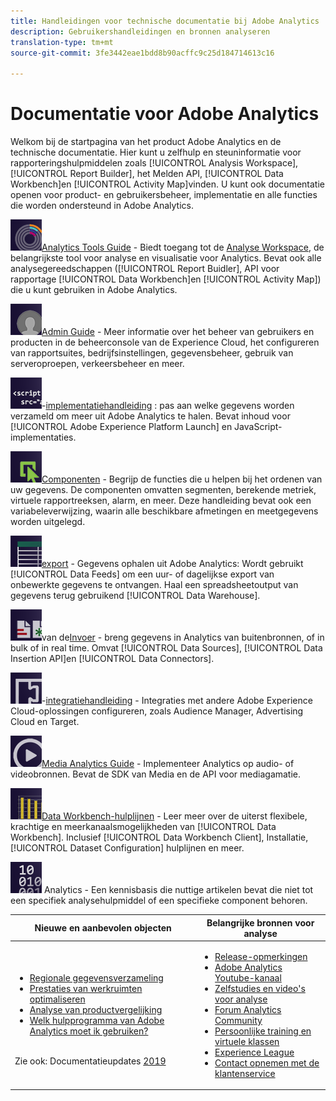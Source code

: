 ```yaml
---
title: Handleidingen voor technische documentatie bij Adobe Analytics
description: Gebruikershandleidingen en bronnen analyseren
translation-type: tm+mt
source-git-commit: 3fe3442eae1bdd8b90acffc9c25d184714613c16

---
```



# Documentatie voor Adobe Analytics

Welkom bij de startpagina van het product Adobe Analytics en de technische documentatie. Hier kunt u zelfhulp en steuninformatie voor rapporteringshulpmiddelen zoals [!UICONTROL Analysis Workspace], [!UICONTROL Report Builder], het Melden API, [!UICONTROL Data Workbench]en [!UICONTROL Activity Map]vinden. U kunt ook documentatie openen voor product- en gebruikersbeheer, implementatie en alle functies die worden ondersteund in Adobe Analytics.

[![Tools](assets/analyze_50px.png)](/help/analyze/home.md)[Analytics Tools Guide](/help/analyze/home.md) - Biedt toegang tot de [Analyse Workspace](/help/analyze/analysis-workspace/home.md), de belangrijkste tool voor analyse en visualisatie voor Analytics. Bevat ook alle analysegereedschappen ([!UICONTROL Report Buidler], API voor rapportage [!UICONTROL Data Workbench]en [!UICONTROL Activity Map]) die u kunt gebruiken in Adobe Analytics.

[![Admin](assets/admin_50px.png)](/help/admin/home.md)[Admin Guide](/help/admin/home.md) - Meer informatie over het beheer van gebruikers en producten in de beheerconsole van de Experience Cloud, het configureren van rapportsuites, bedrijfsinstellingen, gegevensbeheer, gebruik van serveroproepen, verkeersbeheer en meer.

[![Implementatie](assets/implement_50px.png)](/help/implement/home.md)-[implementatiehandleiding](/help/implement/home.md) : pas aan welke gegevens worden verzameld om meer uit Adobe Analytics te halen. Bevat inhoud voor [!UICONTROL Adobe Experience Platform Launch] en JavaScript-implementaties.

[![Handleiding voor onderdelen](assets/components_50px.png)](/help/components/home.md)[Componenten](/help/components/home.md) - Begrijp de functies die u helpen bij het ordenen van uw gegevens. De componenten omvatten segmenten, berekende metriek, virtuele rapportreeksen, alarm, en meer. Deze handleiding bevat ook een variabeleverwijzing, waarin alle beschikbare afmetingen en meetgegevens worden uitgelegd.

[![Handleiding voor exporteren](assets/export_50px.png)](/help/export/home.md)[export](/help/export/home.md) - Gegevens ophalen uit Adobe Analytics: Wordt gebruikt [!UICONTROL Data Feeds] om een uur- of dagelijkse export van onbewerkte gegevens te ontvangen. Haal een spreadsheetoutput van gegevens terug gebruikend [!UICONTROL Data Warehouse].

[![De Gids](assets/import_50px.png)](/help/import/home.md)van de[Invoer](/help/import/home.md) - breng gegevens in Analytics van buitenbronnen, of in bulk of in real time. Omvat [!UICONTROL Data Sources], [!UICONTROL Data Insertion API]en [!UICONTROL Data Connectors].

[![Integratie](assets/integrate_50px.png)](/help/integrate/home.md)-[integratiehandleiding](/help/integrate/home.md) - Integraties met andere Adobe Experience Cloud-oplossingen configureren, zoals Audience Manager, Advertising Cloud en Target.

[![Media Analytics](assets/media_50px.png)](https://docs.adobe.com/content/help/en/media-analytics/using/media-overview.html)[Media Analytics Guide](https://docs.adobe.com/content/help/en/media-analytics/using/media-overview.html) - Implementeer Analytics op audio- of videobronnen. Bevat de SDK van Media en de API voor mediagamatie.

[![DWB](assets/workbench_50px.png)](https://docs.adobe.com/content/help/en/data-workbench/using/home.html)[Data Workbench-hulplijnen](https://docs.adobe.com/content/help/en/data-workbench/using/home.html) - Leer meer over de uiterst flexibele, krachtige en meerkanaalsmogelijkheden van [!UICONTROL Data Workbench]. Inclusief [!UICONTROL Data Workbench Client], Installatie, [!UICONTROL Dataset Configuration] hulplijnen en meer.

[![Tech Notes](assets/technotes_50px.png)](/help/technotes/home.md)[](/help/technotes/home.md) Analytics - Een kennisbasis die nuttige artikelen bevat die niet tot een specifiek analysehulpmiddel of een specifieke component behoren.

| Nieuwe en aanbevolen objecten | Belangrijke bronnen voor analyse |
| --- | --- |
| <ul><li>[Regionale gegevensverzameling](/help/technotes/rdc/regional-data-collection.md)</li><li>[Prestaties van werkruimten optimaliseren](/help/analyze/analysis-workspace/workspace-faq/optimizing-performance.md)</li><li>[Analyse van productvergelijking](/help/admin/c-analytics-product-comparison/analytics-product-comparison.md)</li><li>[Welk hulpprogramma van Adobe Analytics moet ik gebruiken?](/help/admin/c-analytics-product-comparison/which-analytics-tool.md)</li></ul><br> Zie ook: Documentatieupdates [2019](doc-updates.md) | <ul><li> [Release-opmerkingen](https://docs.adobe.com/content/help/en/release-notes/experience-cloud/current.html)</li><li> [Adobe Analytics Youtube-kanaal](https://www.youtube.com/channel/UC8I6bqCk7gO6YdoMz6W5fvw)</li><li>[Zelfstudies en video&#39;s voor analyse](https://helpx.adobe.com/analytics/kt/index/analytics-videos.html)</li><li>[Forum Analytics Community](https://forums.adobe.com/community/experience-cloud/analytics-cloud/analytics)</li><li>[Persoonlijke training en virtuele klassen](https://training.adobe.com/training/courses.html#solution=adobeAnalytics)</li><li>[Experience League](https://landing.adobe.com/experience-league/)</li><li>[Contact opnemen met de klantenservice](https://helpx.adobe.com/support/analytics.html)</li></ul> |

<!-- Keep around for now

## Analytics reporting capabilities

Here is a comprehensive list of and links to all the reporting capabilities in Adobe Analytics.

* [Analysis Workspace](/help/analyze/analysis-workspace/analysis-workspace-features.md)
* [Report Builder](/help/analyze/report-builder/home.md)
* [Data Warehouse](/help/export/data-warehouse/data-warehouse.md)
* [Mobile Services UI](https://docs.adobe.com/content/help/en/mobile-services/using/home.html)
* [Data Workbench](https://docs.adobe.com/content/help/en/data-workbench/using/home.html)
* [Reports & Analytics](/help/analyze/reports-analytics/getting-started.md)
* [Ad Hoc Analysis](/help/analyze/ad-hoc-analysis/adhoc-home.md)

### Analytics feature list

*   [Activity Map](/help/analyze/activity-map/activity-map.md)
*   [Anomaly Detection](/help/analyze/analysis-workspace/virtual-analyst/c-anomaly-detection/statistics-anomaly-detection.md)
*   [Bot filtering](/help/admin/admin/bot-removal/bot-rules.md)
*   [Calculated Metrics](/help/components/c-calcmetrics/cm-overview.md)
*   [Classifications](/help/components/c-classifications2/c-classifications.md)
*   [Cohort Analysis](/help/analyze/analysis-workspace/visualizations/cohort-table/cohort-analysis.md)
*   [Contribution Analysis](/help/analyze/analysis-workspace/virtual-analyst/c-anomaly-detection/anomaly-detection.md)
*   [Data Connectors](https://www.adobeexchange.com/experiencecloud.html)
*   [Data Feeds](/help/export/analytics-data-feed/data-feed-overview.md)   
*   [Data Sources](/help/import/c-data-sources/datasrc-home.md)  
*   [Fallout](/help/analyze/analysis-workspace/visualizations/fallout/fallout-flow.md)
*   [Flow](/help/analyze/analysis-workspace/visualizations/c-flow/flow.md)
*   [Intelligent Alerts](/help/components/c-alerts/intellligent-alerts.md)
*   [Mobile App SDK](https://docs.adobe.com/content/help/en/mobile-services/using/home.html)  
*   [Real-time reporting](/help/components/c-real-time-reporting/realtime.md)
*   [Segmentation](/help/components/c-segmentation/seg-home.md)
*   [Segment Comparison](/help/analyze/analysis-workspace/c-panels/c-segment-comparison/segment-comparison.md)
*   [Video Tracking](https://docs.adobe.com/content/help/en/media-analytics/using/media-overview.html)
*   [Virtual Report Suites](/help/components/vrs/vrs-about.md)

## Contact options

Support delegates can get assisted support via:

**In-Product:**

1.  [Sign in to Adobe Analytics.](https://sc.omniture.com/login/)
2.  Navigate to **Help** > **Customer Care**.

**Phone:** 1-800-497-0335 (US & Canada).

Get [phone numbers for other regions](https://helpx.adobe.com/contact/dma-external/DMACustomeCareRegionalPhoneNumbers.html).

**Email:**

1.  Include [case details](https://helpx.adobe.com/experience-cloud/enterprise-email-support-guidelines.html) to open a ticket via email. 
1.  Send your case to [customercare@adobe.com](mailto:customercare@adobe.com).

Not sure if you're a **support delegate**? Find out if this [user type applies to you](https://helpx.adobe.com/experience-cloud/supported-users.html) and learn about our [enterprise support terms](https://helpx.adobe.com/support/programs/enterprise-support-terms.html).
 -->
